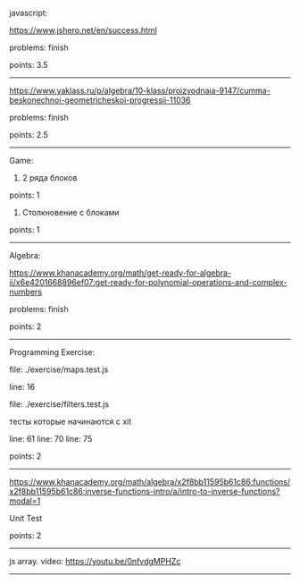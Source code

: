 
javascript:

https://www.jshero.net/en/success.html

problems: finish

points: 3.5


---

https://www.yaklass.ru/p/algebra/10-klass/proizvodnaia-9147/cumma-beskonechnoi-geometricheskoi-progressii-11036

problems: finish

points: 2.5

---

Game:

1. 2 ряда блоков

points: 1

1. Столкновение с блоками

points: 1

---
Algebra:

https://www.khanacademy.org/math/get-ready-for-algebra-ii/x6e4201668896ef07:get-ready-for-polynomial-operations-and-complex-numbers

problems: finish

points: 2


---

Programming Exercise:

file: ./exercise/maps.test.js

line: 16


file: ./exercise/filters.test.js

тесты которые начинаются с xit

line: 61
line: 70
line: 75

points: 2

---
https://www.khanacademy.org/math/algebra/x2f8bb11595b61c86:functions/x2f8bb11595b61c86:inverse-functions-intro/a/intro-to-inverse-functions?modal=1


Unit Test

points: 2

---

js array. video: https://youtu.be/0nfvdgMPHZc

---
